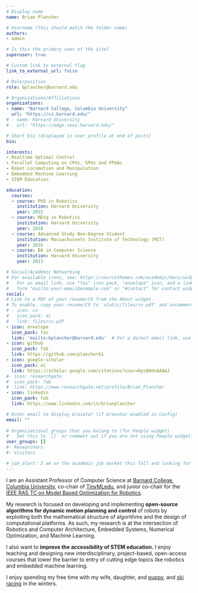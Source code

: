 ```yaml
---
# Display name
name: Brian Plancher

# Username (this should match the folder name)
authors:
- admin

# Is this the primary user of the site?
superuser: true

# Custom link to external flag
link_to_external_url: false

# Role/position
role: bplancher@barnard.edu

# Organizations/Affiliations
organizations:
- name: "Barnard College, Columbia University"
  url: "https://cs.barnard.edu/"
# - name: Harvard University
#   url: "https://edge.seas.harvard.edu/"

# Short bio (displayed in user profile at end of posts)
bio:

interests:
- Realtime Optimal Control
- Parallel Computing on CPUs, GPUs and FPGAs
- Robot Locomotion and Manipulation
- Embedded Machine Learning
- STEM Education

education:
  courses:
  - course: PhD in Robotics
    institution: Harvard University
    year: 2022
  - course: MEng in Robotics
    institution: Harvard University
    year: 2018
  - course: Advanced Study Non-Degree Student
    institution: Massachussets Institute of Technology (MIT)
    year: 2016
  - course: BA in Computer Science
    institution: Harvard University
    year: 2013

# Social/Academic Networking
# For available icons, see: https://sourcethemes.com/academic/docs/widgets/#icons
#   For an email link, use "fas" icon pack, "envelope" icon, and a link in the
#   form "mailto:your-email@example.com" or "#contact" for contact widget.
social:
# Link to a PDF of your resume/CV from the About widget.
# To enable, copy your resume/CV to `static/files/cv.pdf` and uncomment the lines below.  
# - icon: cv
#   icon_pack: ai
#   link: files/cv.pdf
- icon: envelope
  icon_pack: fas
  link: 'mailto:bplancher@barnard.edu'  # For a direct email link, use "mailto:test@example.org".
- icon: github
  icon_pack: fab
  link: https://github.com/plancherb1
- icon: google-scholar
  icon_pack: ai
  link: https://scholar.google.com/citations?user=Hys8HdsAAAAJ
#- icon: researchgate
#  icon_pack: fab
#  link: https://www.researchgate.net/profile/Brian_Plancher
- icon: linkedin
  icon_pack: fab
  link: https://www.linkedin.com/in/brianplancher

# Enter email to display Gravatar (if Gravatar enabled in Config)
email: ""
  
# Organizational groups that you belong to (for People widget)
#   Set this to `[]` or comment out if you are not using People widget.  
user_groups: []
#- Researchers
#- Visitors

# job_alert: I am on the academic job market this fall and looking for opportunities to research and teach at the intersection of robotics and adjacent fields. Here is my [CV](/files/Brian_Plancher_CV.pdf) as well as my [research](/files/Brian_Plancher_Research_Statement.pdf), [teaching](/files/Brian_Plancher_Teaching_Statement.pdf), and [diversity](/files/Brian_Plancher_Diversity_Statement.pdf) statements.
---
```


I am an Assistant Professor of Computer Science at [Barnard College, Columbia University](https://cs.barnard.edu/), co-chair of [TinyMLedu](https://tinymledu.org), and junior co-chair for the [IEEE RAS TC on Model Based Optimization for Robotics](https://www.ieee-ras.org/model-based-optimization-for-robotics).

My research is focused on developing and implementing **open-source algorithms for dynamic motion planning and control** of robots by exploiting both the mathematical structure of algorithms and the design of computational platforms. As such, my research is at the intersection of Robotics and Computer Architecture, Embedded Systems, Numerical Optimization, and Machine Learning. 

I also want to **improve the accessibility of STEM education.** I enjoy teaching and designing new interdisciplinary, project-based, open-access courses that lower the barrier to entry of cutting edge topics like robotics and embedded machine learning.

I enjoy spending my free time with my wife, daughter, and [puppy](https://www.instagram.com/alvinkplancher/), and [ski racing](https://nemsracing.org/) in the winters.